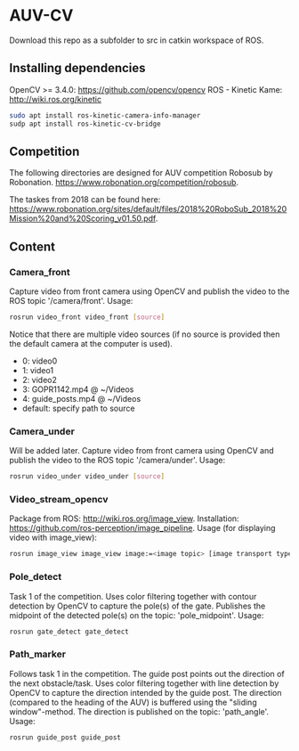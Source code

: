 # AUV-CV
Download this repo as a subfolder to src in catkin workspace of ROS. 

## Installing dependencies
OpenCV >= 3.4.0: https://github.com/opencv/opencv
ROS - Kinetic Kame: http://wiki.ros.org/kinetic

```sh
sudo apt install ros-kinetic-camera-info-manager
sudp apt install ros-kinetic-cv-bridge
```

## Competition
The following directories are designed for AUV competition Robosub by Robonation. https://www.robonation.org/competition/robosub.

The taskes from 2018 can be found here: https://www.robonation.org/sites/default/files/2018%20RoboSub_2018%20Mission%20and%20Scoring_v01.50.pdf.

## Content

### Camera_front
Capture video from front camera using OpenCV and publish the video to the ROS topic '/camera/front'. 
Usage:
```sh
rosrun video_front video_front [source]
```
Notice that there are multiple video sources (if no source is provided then the default camera at the computer is used).
- 0: video0
- 1: video1
- 2: video2
- 3: GOPR1142.mp4 @ ~/Videos
- 4: guide_posts.mp4 @ ~/Videos
- default: specify path to source

### Camera_under
Will be added later.
Capture video from front camera using OpenCV and publish the video to the ROS topic '/camera/under'. 
Usage:
```sh
rosrun video_under video_under [source]
```

### Video_stream_opencv
Package from ROS: http://wiki.ros.org/image_view.
Installation: https://github.com/ros-perception/image_pipeline.
Usage (for displaying video with image_view):
```sh
rosrun image_view image_view image:=<image topic> [image transport type]
```

### Pole_detect
Task 1 of the competition. Uses color filtering together with contour detection by OpenCV to capture the pole(s) of the gate. 
Publishes the midpoint of the detected pole(s) on the topic: 'pole_midpoint'.
Usage: 
```sh
rosrun gate_detect gate_detect
```

### Path_marker
Follows task 1 in the competition. The guide post points out the direction of the next obstacle/task. Uses color filtering together with line detection by OpenCV to capture the direction intended by the guide post. The direction (compared to the heading of the AUV) is buffered using the "sliding window"-method.
The direction is published on the topic: 'path_angle'.
Usage: 
```sh
rosrun guide_post guide_post
```